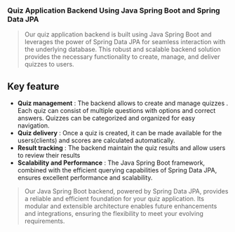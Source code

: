### Quiz Application Backend Using Java Spring Boot and Spring Data JPA

> Our quiz application backend is built using Java Spring Boot and leverages the power of Spring Data JPA for seamless interaction with the underlying database. This robust and scalable backend solution provides the necessary functionality to create, manage, and deliver quizzes to users.

## Key feature

-  **Quiz management** : The backend allows to create and manage quizzes . Each quiz can consist of multiple questions with options and correct answers. Quizzes can be categorized and organized for easy navigation.
-  **Quiz delivery** : Once a quiz is created, it can be made available for the users(clients) and scores are calculated automatically.
-  **Result tracking** : The backend maintain the quiz results and allow users to review their results
-  **Scalability and Performance** :  The Java Spring Boot framework, combined with the efficient querying capabilities of Spring Data JPA, ensures excellent performance and scalability. 

> Our Java Spring Boot backend, powered by Spring Data JPA, provides a reliable and efficient foundation for your quiz application. Its modular and extensible architecture enables future enhancements and integrations, ensuring the flexibility to meet your evolving requirements.